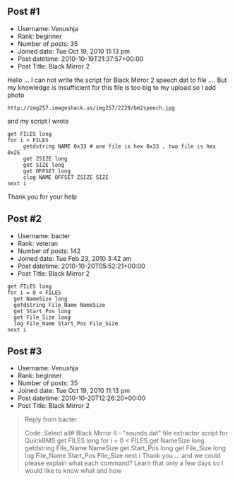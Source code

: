 ## Post #1
- Username: Venushja
- Rank: beginner
- Number of posts: 35
- Joined date: Tue Oct 19, 2010 11:13 pm
- Post datetime: 2010-10-19T21:37:57+00:00
- Post Title: Black Mirror 2

Hello ... 
I can not write the script for Black Mirror 2 speech.dat to file .... But my knowledge is insufficient for this 
file is too big to my upload so I add photo

```
http://img257.imageshack.us/img257/2229/bm2speech.jpg
```

and my script I wrote

```
get FILES long
for i < FILES
     getdstring NAME 0x33 # one file is hex 0x33 , two file is hex 0x2E
     get ZSIZE long
     get SIZE long 
     get OFFSET long
     clog NAME OFFSET ZSIZE SIZE
next i

```

Thank you for your help
## Post #2
- Username: bacter
- Rank: veteran
- Number of posts: 142
- Joined date: Tue Feb 23, 2010 3:42 am
- Post datetime: 2010-10-20T05:52:21+00:00
- Post Title: Black Mirror 2

```
get FILES long
for i = 0 < FILES
  get NameSize long
  getdstring File_Name NameSize
  get Start_Pos long
  get File_Size long
  log File_Name Start_Pos File_Size
next i
```
## Post #3
- Username: Venushja
- Rank: beginner
- Number of posts: 35
- Joined date: Tue Oct 19, 2010 11:13 pm
- Post datetime: 2010-10-20T12:26:20+00:00
- Post Title: Black Mirror 2

> Reply from bacter
>
> Code: Select all# Black Mirror II - "sounds.dat" file extractor script for QuickBMS
get FILES long
for i = 0 < FILES
  get NameSize long
  getdstring File_Name NameSize
  get Start_Pos long
  get File_Size long
  log File_Name Start_Pos File_Size
next i
Thank you ... 
and we could please explain what each command? Learn that only a few days so I would like to know what and how
